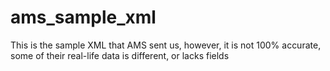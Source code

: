 # ams_sample_xml
This is the sample XML that AMS sent us, however, it is not 100% accurate, some of their real-life data is different, or lacks fields

